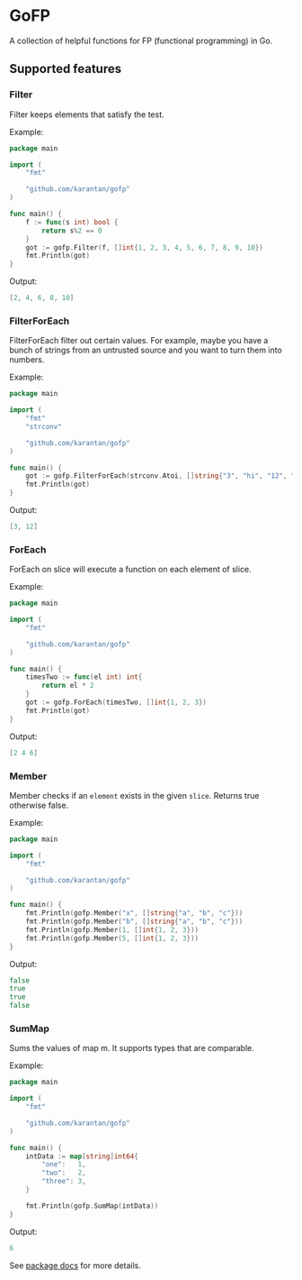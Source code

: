 # GoFP
A collection of helpful functions for FP (functional programming) in Go.

## Supported features

### Filter
Filter keeps elements that satisfy the test.

Example:

```go
package main

import (
	"fmt"

	"github.com/karantan/gofp"
)

func main() {
	f := func(s int) bool {
		return s%2 == 0
	}
	got := gofp.Filter(f, []int{1, 2, 3, 4, 5, 6, 7, 8, 9, 10})
	fmt.Println(got)
}
```

Output:
```go
[2, 4, 6, 8, 10]
```

### FilterForEach
FilterForEach filter out certain values. For example, maybe you have a bunch of
strings from an untrusted source and you want to turn them into numbers.

Example:

```go
package main

import (
	"fmt"
	"strconv"

	"github.com/karantan/gofp"
)

func main() {
	got := gofp.FilterForEach(strconv.Atoi, []string{"3", "hi", "12", "4th", "May"})
	fmt.Println(got)
}
```

Output:
```go
[3, 12]
```

### ForEach
ForEach on slice will execute a function on each element of slice.

Example:

```go
package main

import (
	"fmt"

	"github.com/karantan/gofp"
)

func main() {
	timesTwo := func(el int) int{
		return el * 2
	}
	got := gofp.ForEach(timesTwo, []int{1, 2, 3})
	fmt.Println(got)
}

```

Output:
```go
[2 4 6]
```

### Member

Member checks if an `element` exists in the given `slice`. Returns true otherwise false.

Example:

```go
package main

import (
	"fmt"

	"github.com/karantan/gofp"
)

func main() {
	fmt.Println(gofp.Member("x", []string{"a", "b", "c"}))
	fmt.Println(gofp.Member("b", []string{"a", "b", "c"}))
	fmt.Println(gofp.Member(1, []int{1, 2, 3}))
	fmt.Println(gofp.Member(5, []int{1, 2, 3}))
}
```

Output:
```go
false
true
true
false
```

### SumMap

Sums the values of map m. It supports types that are comparable.

Example:

```go
package main

import (
	"fmt"

	"github.com/karantan/gofp"
)

func main() {
	intData := map[string]int64{
		"one":   1,
		"two":   2,
		"three": 3,
	}

	fmt.Println(gofp.SumMap(intData))
}
```

Output:
```go
6
```

See [package docs](https://pkg.go.dev/github.com/karantan/gofp) for more details.
